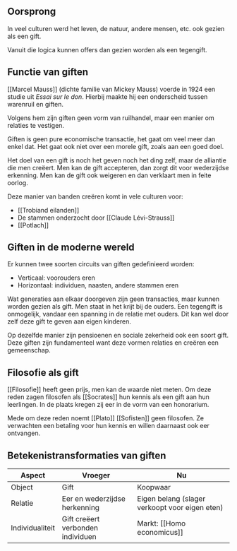## Oorsprong
In veel culturen werd het leven, de natuur, andere mensen, etc. ook gezien als een gift.

Vanuit die logica kunnen offers dan gezien worden als een tegengift.
## Functie van giften
[[Marcel Mauss]] (dichte familie van Mickey Mauss) voerde in 1924 een studie uit *Essai sur le don*. Hierbij maakte hij een onderscheid tussen warenruil en giften.

Volgens hem zijn giften geen vorm van ruilhandel, maar een manier om relaties te vestigen. 

Giften is geen pure economische transactie, het gaat om veel meer dan enkel dat. Het gaat ook niet over een morele gift, zoals aan een goed doel.

Het doel van een gift is noch het geven noch het ding zelf, maar de alliantie die men creëert. Men kan de gift accepteren, dan zorgt dit voor wederzijdse erkenning. Men kan de gift ook weigeren en dan verklaart men in feite oorlog.

Deze manier van banden creëren komt in vele culturen voor:
- [[Trobiand eilanden]]
- De stammen onderzocht door [[Claude Lévi-Strauss]]
- [[Potlach]]
## Giften in de moderne wereld
Er kunnen twee soorten circuits van giften gedefinieerd worden:
- Verticaal: voorouders eren
- Horizontaal: individuen, naasten, andere stammen eren

Wat generaties aan elkaar doorgeven zijn geen transacties, maar kunnen worden gezien als gift. Men staat in het krijt bij de ouders. Een tegengift is onmogelijk, vandaar een spanning in de relatie met ouders. Dit kan wel door zelf deze gift te geven aan eigen kinderen.

Op dezelfde manier zijn pensioenen en sociale zekerheid ook een soort gift. Deze giften zijn fundamenteel want deze vormen relaties en creëren een gemeenschap.
## Filosofie als gift
[[Filosofie]] heeft geen prijs, men kan de waarde niet meten. Om deze reden zagen filosofen als [[Socrates]] hun kennis als een gift aan hun leerlingen. In de plaats kregen zij eer in de vorm van een honorarium.

Mede om deze reden noemt [[Plato]] [[Sofisten]] geen filosofen. Ze verwachten een betaling voor hun kennis en willen daarnaast ook eer ontvangen.
## Betekenistransformaties van giften
| Aspect          | **Vroeger**                   | **Nu**                                         |
| --------------- | ----------------------------- | ---------------------------------------------- |
| Object          | Gift                          | Koopwaar                                       |
| Relatie         | Eer en wederzijdse herkenning | Eigen belang (slager verkoopt voor eigen eten) |
| Individualiteit | Gift creëert verbonden individuen                              | Markt: [[Homo economicus]]                                               |